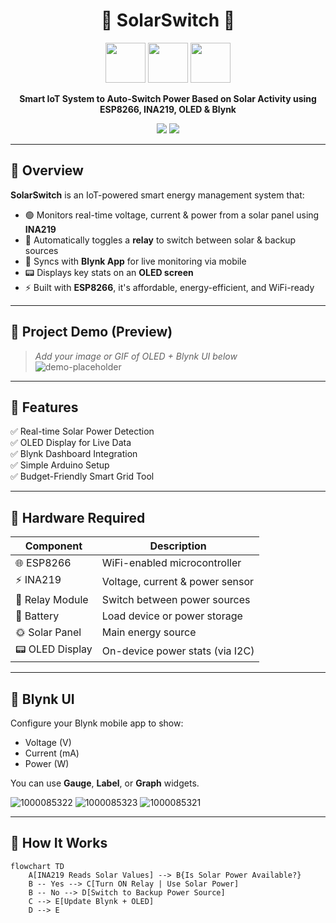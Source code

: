 <h1 align="center">🔆 SolarSwitch 🔌</h1>

<p align="center">
  <img src="https://img.icons8.com/emoji/96/solar-panel.png" height="64"/>
  <img src="https://img.icons8.com/color/96/esp8266.png" height="64"/>
  <img src="https://img.icons8.com/external-flatart-icons-flat-flatarticons/64/000000/external-relay-electronic-device-flatart-icons-flat-flatarticons.png" height="64"/>
</p>

<p align="center">
  <strong>Smart IoT System to Auto-Switch Power Based on Solar Activity using ESP8266, INA219, OLED & Blynk</strong>
</p>

<p align="center">
  <img src="https://img.shields.io/badge/ESP8266-Enabled-blue?style=for-the-badge&logo=wifi" />
  <img src="https://img.shields.io/badge/Blynk-Integrated-brightgreen?style=for-the-badge&logo=blynk" />
</p>

---

## 🚀 Overview

**SolarSwitch** is an IoT-powered smart energy management system that:

- 🟢 Monitors real-time voltage, current & power from a solar panel using **INA219**
- 🔁 Automatically toggles a **relay** to switch between solar & backup sources
- 📲 Syncs with **Blynk App** for live monitoring via mobile
- 📟 Displays key stats on an **OLED screen**
- ⚡️ Built with **ESP8266**, it's affordable, energy-efficient, and WiFi-ready

---

## 📸 Project Demo (Preview)

> *Add your image or GIF of OLED + Blynk UI below*  
![demo-placeholder](https://img.icons8.com/clouds/500/solar-panel.png)

---

## 🔧 Features

✅ Real-time Solar Power Detection  
✅ OLED Display for Live Data  
✅ Blynk Dashboard Integration  
✅ Simple Arduino Setup  
✅ Budget-Friendly Smart Grid Tool  

---

## 🧰 Hardware Required

| Component         | Description                          |
|------------------|--------------------------------------|
| 🌐 ESP8266        | WiFi-enabled microcontroller         |
| ⚡ INA219         | Voltage, current & power sensor      |
| 🔌 Relay Module   | Switch between power sources         |
| 🔋 Battery        | Load device or power storage         |
| 🌞 Solar Panel    | Main energy source                   |
| 📟 OLED Display   | On-device power stats (via I2C)      |

---

## 📲 Blynk UI

Configure your Blynk mobile app to show:

- Voltage (V)
- Current (mA)
- Power (W)

You can use **Gauge**, **Label**, or **Graph** widgets.

![1000085322](https://github.com/user-attachments/assets/a0cce10b-699e-414b-aac6-cf20c6b6aea8)
![1000085323](https://github.com/user-attachments/assets/1f6e186f-1914-476e-a38e-89b73b226cd6)
![1000085321](https://github.com/user-attachments/assets/21ca7430-b8d2-44c5-bd06-a887c45f8969)


---

## 🧠 How It Works

```mermaid
flowchart TD
    A[INA219 Reads Solar Values] --> B{Is Solar Power Available?}
    B -- Yes --> C[Turn ON Relay | Use Solar Power]
    B -- No --> D[Switch to Backup Power Source]
    C --> E[Update Blynk + OLED]
    D --> E
